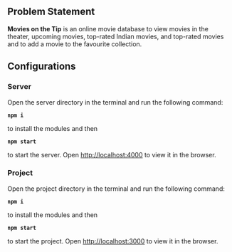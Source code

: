 ##  Problem Statement

**Movies on the Tip** is an online movie database to view movies in the theater, upcoming movies, top-rated Indian movies, and top-rated movies and to add a movie to the favourite collection. 


## Configurations

### **Server**
Open the server directory in the terminal and run the following command:

**`npm i`**

to install the modules and then

**`npm start`**

 to start the server. 
 Open [http://localhost:4000](http://localhost:4000) to view it in the browser.

### **Project**
Open the project directory in the terminal and run the following command:

**`npm i`**

to install the modules and then

**`npm start`**

 to start the project. 
 Open [http://localhost:3000](http://localhost:3000) to view it in the browser.